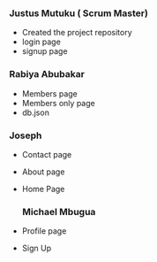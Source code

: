 ### Justus Mutuku ( Scrum Master)
- Created the project repository
- login page
- signup page

  

### Rabiya Abubakar
- Members page
- Members only page
- db.json

### Joseph 
- Contact page
- About page
- Home Page

  ### Michael Mbugua
- Profile page
- Sign Up

